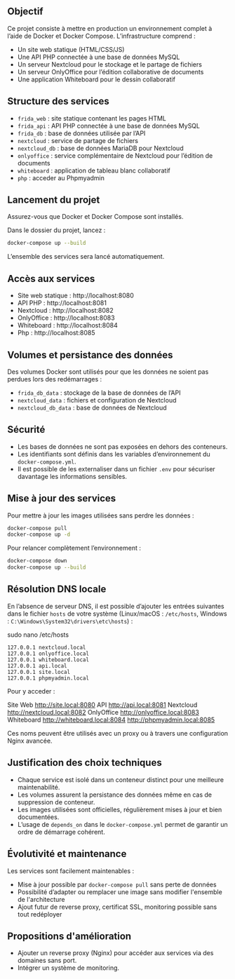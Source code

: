 ## Objectif

Ce projet consiste à mettre en production un environnement complet à l’aide de Docker et Docker Compose. L’infrastructure comprend :

- Un site web statique (HTML/CSS/JS)
- Une API PHP connectée à une base de données MySQL
- Un serveur Nextcloud pour le stockage et le partage de fichiers
- Un serveur OnlyOffice pour l’édition collaborative de documents
- Une application Whiteboard pour le dessin collaboratif

## Structure des services

- `frida_web` : site statique contenant les pages HTML
- `frida_api` : API PHP connectée à une base de données MySQL
- `frida_db` : base de données utilisée par l’API
- `nextcloud` : service de partage de fichiers
- `nextcloud_db` : base de données MariaDB pour Nextcloud
- `onlyoffice` : service complémentaire de Nextcloud pour l’édition de documents
- `whiteboard` : application de tableau blanc collaboratif
- `php` : acceder au Phpmyadmin

## Lancement du projet

Assurez-vous que Docker et Docker Compose sont installés.

Dans le dossier du projet, lancez :

```bash
docker-compose up --build
```

L’ensemble des services sera lancé automatiquement.

## Accès aux services

- Site web statique : http://localhost:8080
- API PHP : http://localhost:8081
- Nextcloud : http://localhost:8082
- OnlyOffice : http://localhost:8083
- Whiteboard : http://localhost:8084
- Php : http://localhost:8085


## Volumes et persistance des données

Des volumes Docker sont utilisés pour que les données ne soient pas perdues lors des redémarrages :

- `frida_db_data` : stockage de la base de données de l’API
- `nextcloud_data` : fichiers et configuration de Nextcloud
- `nextcloud_db_data` : base de données de Nextcloud

## Sécurité

- Les bases de données ne sont pas exposées en dehors des conteneurs.
- Les identifiants sont définis dans les variables d’environnement du `docker-compose.yml`.
- Il est possible de les externaliser dans un fichier `.env` pour sécuriser davantage les informations sensibles.

## Mise à jour des services

Pour mettre à jour les images utilisées sans perdre les données :

```bash
docker-compose pull
docker-compose up -d
```

Pour relancer complètement l’environnement :

```bash
docker-compose down
docker-compose up --build
```

## Résolution DNS locale

En l’absence de serveur DNS, il est possible d’ajouter les entrées suivantes dans le fichier `hosts` de votre système (Linux/macOS : `/etc/hosts`, Windows : `C:\Windows\System32\drivers\etc\hosts`) :

sudo nano /etc/hosts

```
127.0.0.1 nextcloud.local
127.0.0.1 onlyoffice.local
127.0.0.1 whiteboard.local
127.0.0.1 api.local
127.0.0.1 site.local
127.0.0.1 phpmyadmin.local
```

Pour y acceder : 

Site Web	http://site.local:8080
API	http://api.local:8081
Nextcloud	http://nextcloud.local:8082
OnlyOffice	http://onlyoffice.local:8083
Whiteboard	http://whiteboard.local:8084
http://phpmyadmin.local:8085

Ces noms peuvent être utilisés avec un proxy ou à travers une configuration Nginx avancée.

## Justification des choix techniques

- Chaque service est isolé dans un conteneur distinct pour une meilleure maintenabilité.
- Les volumes assurent la persistance des données même en cas de suppression de conteneur.
- Les images utilisées sont officielles, régulièrement mises à jour et bien documentées.
- L’usage de `depends_on` dans le `docker-compose.yml` permet de garantir un ordre de démarrage cohérent.

## Évolutivité et maintenance

Les services sont facilement maintenables :

- Mise à jour possible par `docker-compose pull` sans perte de données
- Possibilité d’adapter ou remplacer une image sans modifier l'ensemble de l'architecture
- Ajout futur de reverse proxy, certificat SSL, monitoring possible sans tout redéployer

## Propositions d'amélioration

- Ajouter un reverse proxy (Nginx) pour accéder aux services via des domaines sans port.
- Intégrer un système de monitoring.